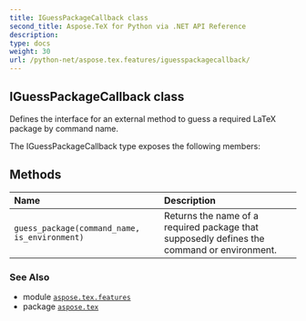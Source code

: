 ```yaml
---
title: IGuessPackageCallback class
second_title: Aspose.TeX for Python via .NET API Reference
description: 
type: docs
weight: 30
url: /python-net/aspose.tex.features/iguesspackagecallback/
---
```


## IGuessPackageCallback class

Defines the interface for an external method to guess a required LaTeX package by command name.



The IGuessPackageCallback type exposes the following members:
## Methods
| Name | Description |
| :- | :- |
| `guess_package(command_name, is_environment)` | Returns the name of a required package that supposedly defines the command or environment. |

### See Also

* module [`aspose.tex.features`](/tex/python-net/aspose.tex.features/)
* package [`aspose.tex`](/tex/python-net/)

